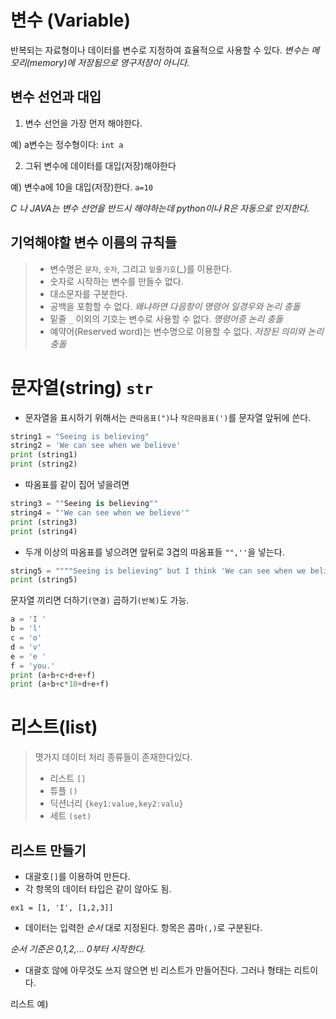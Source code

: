 # 변수 (Variable)
반복되는 자료형이나 데이터를 변수로 지정하여 효율적으로 사용할 수 있다. _변수는 메모리(memory)에 저장됨으로 영구저장이 아니다._

## 변수 선언과 대입
1. 변수 선언을 가장 먼저 해야한다.

예) a변수는 정수형이다: `int a`

2. 그뒤 변수에 데이터를 대입(저장)해야한다

예) 변수a에 10을 대입(저장)한다. `a=10` 

_C 나 JAVA는 변수 선언을 반드시 해야하는데 python이나 R은 자동으로 인지한다._

## 기억해야할 변수 이름의 규칙들
> + 변수명은 `문자`, `숫자`, 그리고 `밑줄기호`(_)를 이용한다.
> + 숫자로 시작하는 변수를 만들수 없다.
> + 대소문자를 구분한다.
> + 공백을 포함할 수 없다. _왜냐하면 다음항이 명령어 일경우와 논리 충돌_
> + 밑줄 `_` 이외의 기호는 변수로 사용할 수 없다. _명령어중 논리 충돌_
> + 예약어(Reserved word)는 변수명으로 이용할 수 없다. _저장된 의미와 논리 충돌_

# 문자열(string) `str`
+ 문자열을 표시하기 위해서는 `큰따옴표(")`나 `작은따옴표(')`를 문자열 앞뒤에 쓴다.

```python
string1 = "Seeing is believing"
string2 = 'We can see when we believe'
print (string1)
print (string2)
```
+ 따옴표를 같이 집어 넣을려면 
```python
string3 = ""Seeing is believing""
string4 = "'We can see when we believe'"
print (string3)
print (string4)
```
+ 두개 이상의 따옴표를 넣으려면 앞뒤로 3겹의 따옴표들 `"",''`을 넣는다.
```python
string5 = """"Seeing is believing" but I think 'We can see when we believe'"""
print (string5)
```

문자열 끼리면 더하기`(연결)` 곱하기`(반복)`도 가능.
```python
a = 'I '
b = 'l'
c = 'o'
d = 'v'
e = 'e '
f = 'you.'
print (a+b+c+d+e+f)
print (a+b+c*10+d+e+f)
```
# 리스트(list)

> 몃가지 데이터 처리 종류들이 존재한다있다.
> + 리스트 `[]`
> + 튜플   `()`
> + 딕션너리 `{key1:value,key2:valu}`
> + 세트 `(set)`

## 리스트 만들기
+ 대괄호`[]`를 이용하여 만든다.
+ 각 항목의 데이터 타입은 같이 않아도 됨.
```phyon
ex1 = [1, 'I', [1,2,3]]
```
+ 데이터는 입력한 _순서_ 대로 지정된다. 항목은 콤마`(,)`로 구분된다.

_순서 기준은 0,1,2,... 0부터 시작한다._
+ 대괄호 않에 아무것도 쓰지 않으면 빈 리스트가 만들어진다. 그러나 형태는 리트이다.

리스트 예)
